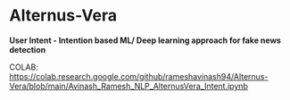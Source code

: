 # Alternus-Vera

**User Intent - Intention based ML/ Deep learning approach for fake news detection**

COLAB: https://colab.research.google.com/github/rameshavinash94/Alternus-Vera/blob/main/Avinash_Ramesh_NLP_AlternusVera_Intent.ipynb
